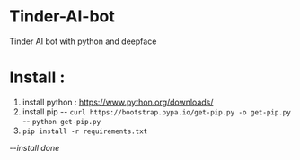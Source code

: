# Tinder-AI-bot
Tinder AI bot with python and deepface

# Install :
1. install python : https://www.python.org/downloads/
2. install pip 
-- `curl https://bootstrap.pypa.io/get-pip.py -o get-pip.py`
-- `python get-pip.py`
3. `pip install -r requirements.txt`

--*install done*
